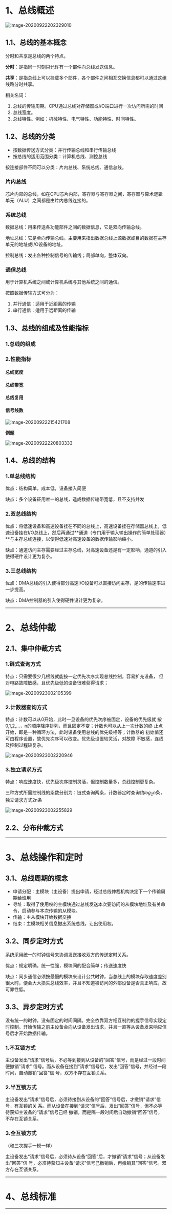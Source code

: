 # 1、总线概述

![image-20200922202329010](https://gitee.com/HaitoChan/upload-pic-typora/raw/master/null/image-20200922202329010.png)

## 1.1、总线的基本概念

分时和共享是总线的两个特点。

**分时**：是指同一时刻只允许有一个部件向总线发送信息。

**共享**：是指总线上可以挂载多个部件，各个部件之间相互交换信息都可以通过这组线路分时共享。

相关名词：

1. 总线的传输周期。CPU通过总线对存储器或I/O端口进行一次访问所需的时间
2. 总线宽度。
3. 总线特性。例如：机械特性、电气特性、功能特性、时间特性。

## 1.2、总线的分类

- 按数据传送方式分类：并行传输总线和串行传输总线
- 按总线的适用范围分类：计算机总线、测控总线

按连接部件不同可以分类：片内总线、系统总线、通信总线。

### 片内总线

芯片内部的总线，如在CPU芯片内部，寄存器与寄存器之间，寄存器与算术逻辑单元（ALU）之间都是由片内总线连接的。

### 系统总线

数据总线：用来传送各功能部件之间的数据信息，它是双向传输总线。

地址总线：它是单向传输总线。主要用来指出数据总线上源数据或目的数据在主存单元的地址或I/O设备的地址。

控制总线：发出各种控制信号的传输线；局部单向，整体双向。

### 通信总线

用于计算机系统之间或计算机系统与其他系统之间的通信。

按照数据传输方式可分为：

1. 并行通信：适用于近距离的传输
2. 串行通信：适用于远距离的传输

## 1.3、总线的组成及性能指标

### 1.总线的组成

### 2.性能指标

#### 总线宽度

#### 总线带宽

#### 总线复用

#### 信号线数

![image-20200922215421708](https://gitee.com/HaitoChan/upload-pic-typora/raw/master/null/image-20200922215421708.png)

**例题**

![image-20200922220803333](https://gitee.com/HaitoChan/upload-pic-typora/raw/master/null/image-20200922220803333.png)

## 1.4、总线的结构

### 1.单总线结构

优点：结构简单，成本低，设备接入简便

缺点：多个设备征用唯一的总线，造成数据传输带宽低，且不支持并发

### 2.双总线结构

优点：将低速设备和高速设备挂在不同的总线上，高速设备挂在存储器总线上，低速设备挂在I/O总线上，然后再通过**通道（专门用于输入输出操作的简单处理器）**与主存总线连接，以使得低速对高速设备的数据传输影响缩小。

缺点：通道访问主存需要经过主存总线，对高速设备还是有一定影响，通道的引入使得硬件设计更为复杂。

### 3.三总线结构

优点：DMA总线的引入使得部分高速I/O设备可以直接访问主存，是的传输速率进一步提高。

缺点：DMA控制器的引入使得硬件设计更为复杂。

---

# 2、总线仲裁

## 2.1、集中仲裁方式

### 1.链式查询方式

特点：只需要很少几根线就能按一定优先次序实现总线控制，容易扩充设备， 但对电路故障敏感，且优先级低的设备很难获得请求；

![image-20200923002105399](https://gitee.com/HaitoChan/upload-pic-typora/raw/master/null/image-20200923002105399.png)

### 2.计数器查询方式

特点：计数可以从0开始，此时一旦设备的优先次序被固定，设备的优先级就 按0,1,2,...，n的顺序降序排列，而且固定不变；计数也可以从上一次计数的终 止点开始，即是一种循环方法，此时设备使用总线的优先级相等；计数器的 初始值还可由程序设置，故优先次序可以改变。优先级设置较灵活，对故障 不敏感，连线及控制过程较复杂。

![image-20200923002220946](https://gitee.com/HaitoChan/upload-pic-typora/raw/master/null/image-20200923002220946.png)

### 3.独立请求方式

特点：响应速度快，优先级次序控制灵活，但控制数量多，总线控制更复杂。

三种方式所需控制线的条数分别为：链式查询两条，计数器定时查询约$log_2n$条，独立请求方式2n条

![image-20200923002255829](https://gitee.com/HaitoChan/upload-pic-typora/raw/master/null/image-20200923002255829.png)

## 2.2、分布仲裁方式

----

# 3、总线操作和定时

## 3.1、总线周期的概念

- 申请分配：主模块（主设备）提出申请，经过总线仲裁机构决定下一个传输周期给谁用
- 寻址：取得了使用权的主模块通过总线发送本次要访问的从模块地址及有关命令，启动参与本次传输的从模块。
- 传输：主从模块开始数据交换
- 结束：主模块相关信息撤出系统总线，让出使用权。

## 3.2、同步定时方式

系统采用统一的时钟信号来协调发送接收双方的传送定时关系。

优点：规定明确，统一性强，模块间的配合简单；传送速度快

缺点：同步通信必须按最慢的模块来设计公共时钟，当总线上的模块存取速度差别很大时，便会大大损失总线效率，并且不知道被访问的外部设备是否真正响应，故可靠性低。

## 3.3、异步定时方式

没有统一的时钟，没有固定的时间间隔。完全依靠双方相互制约的握手信号实现定时控制。开始传输之前主设备会向从设备发出请求，并且一直等从设备发来响应信号后才开始数据传输。

### 1.不互锁方式

主设备发出“请求”信号后，不必等到接到从设备的"回答”信号，而是经过一段时间便撤销"请求” 信号。而从设备在接到“请求”信号后，发出“回答”信号，并经过一段时间，自动撤销“回答”信 号，双方不存在互锁关系。

### 2.半互锁方式

主设备发出“请求”信号后，必须待接到从设备的"回答”信号后，才撤销"请求”信号，有互锁的关 系。而从设备在接到“请求”信号后，发出“回答”信号，但不必等待获知主设备的“请求”信号己经 撤销，而是隔一段时间后自动撤销“回答”信号，不存在互锁关系。

### 3.全互锁方式

（和三次握手一模一样）

主设备发出“请求”信号后，必须待从设备“回答”后，才撤销“请求”信号；从设备发出"回答”信 号，必须待获知主设备“请求”信号己撤销后，再撤销其“回答”信号。双方存在互锁关系。

---

# 4、总线标准

----

